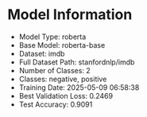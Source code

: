 # Model Information

- Model Type: roberta
- Base Model: roberta-base
- Dataset: imdb
- Full Dataset Path: stanfordnlp/imdb
- Number of Classes: 2
- Classes: negative, positive
- Training Date: 2025-05-09 06:58:38
- Best Validation Loss: 0.2469
- Test Accuracy: 0.9091

